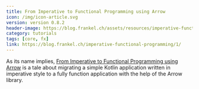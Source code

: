 ```yaml
---
title: From Imperative to Functional Programming using Arrow
icon: /img/icon-article.svg
version: version 0.8.2
header-image: https://blog.frankel.ch/assets/resources/imperative-functional-programming/arrow-brand.svg
category: tutorials
tags: [core, fx]
link: https://blog.frankel.ch/imperative-functional-programming/1/
---
```

As its name implies, [From Imperative to Functional Programming using Arrow](https://blog.frankel.ch/imperative-functional-programming/1/) is a tale about migrating a simple Kotlin application written in imperative style to a fully function application with the help of the Arrow library.
